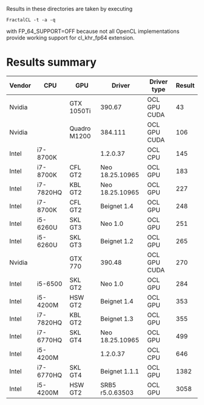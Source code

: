 Results in these directories are taken by executing
```
FractalCL -t -a -q
```
with FP_64_SUPPORT=OFF because not all OpenCL implementations provide working support for cl_khr_fp64 extension.

# Results summary

| Vendor | CPU       | GPU         | Driver          | Driver type | Result | 
| ------ | --------- | ----------- | --------------- | ----------- | ------ |
| Nvidia |           | GTX 1050Ti  | 390.67          | OCL GPU CUDA| 43     |
| Nvidia |           | Quadro M1200| 384.111         | OCL GPU CUDA| 106    |
| Intel  | i7-8700K  |             | 1.2.0.37        | OCL CPU     | 145    |
| Intel  | i7-8700K  | CFL GT2     | Neo 18.25.10965 | OCL GPU     | 183    |
| Intel  | i7-7820HQ | KBL GT2     | Neo 18.25.10965 | OCL GPU     | 227    |
| Intel  | i7-8700K  | CFL GT2     | Beignet 1.4     | OCL GPU     | 248    |
| Intel  | i5-6260U  | SKL GT3     | Neo 1.0         | OCL GPU     | 251    |
| Intel  | i5-6260U  | SKL GT3     | Beignet 1.2     | OCL GPU     | 265    |
| Nvidia |           | GTX 770     | 390.48          | OCL GPU CUDA| 270    |
| Intel  | i5-6500   | SKL GT2     | Neo 1.0         | OCL GPU     | 284    |
| Intel  | i5-4200M  | HSW GT2     | Beignet 1.4     | OCL GPU     | 353    |
| Intel  | i7-7820HQ | KBL GT2     | Beignet 1.3     | OCL GPU     | 355    |
| Intel  | i7-6770HQ | SKL GT4     | Neo 18.25.10965 | OCL GPU     | 499    |
| Intel  | i5-4200M  |             | 1.2.0.37        | OCL CPU     | 646    |
| Intel  | i7-6770HQ | SKL GT4     | Beignet 1.1.1   | OCL GPU     | 1382   |
| Intel  | i5-4200M  | HSW GT2     | SRB5 r5.0.63503 | OCL GPU     | 3058   |
